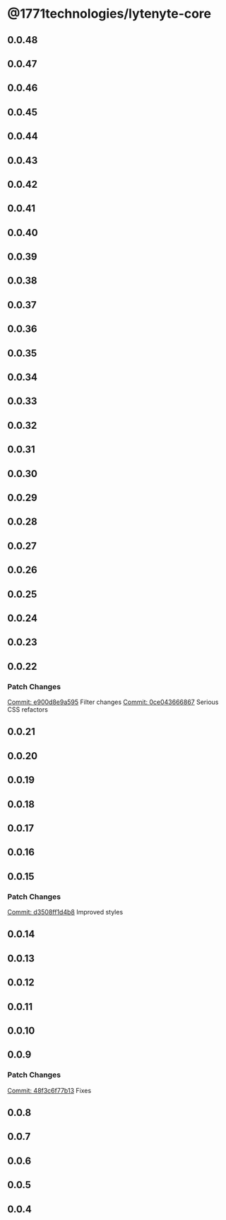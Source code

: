 # @1771technologies/lytenyte-core

## 0.0.48

## 0.0.47

## 0.0.46

## 0.0.45

## 0.0.44

## 0.0.43

## 0.0.42

## 0.0.41

## 0.0.40

## 0.0.39

## 0.0.38

## 0.0.37

## 0.0.36

## 0.0.35

## 0.0.34

## 0.0.33

## 0.0.32

## 0.0.31

## 0.0.30

## 0.0.29

## 0.0.28

## 0.0.27

## 0.0.26

## 0.0.25

## 0.0.24

## 0.0.23

## 0.0.22

### Patch Changes

[Commit: e900d8e9a595](https://github.com/1771-Technologies/lytenyte/commit/e900d8e9a595a311a901c90ab04df556a28a9229)
Filter changes
[Commit: 0ce043666867](https://github.com/1771-Technologies/lytenyte/commit/0ce043666867db95abe63fd19825b122c9a92b10)
Serious CSS refactors

## 0.0.21

## 0.0.20

## 0.0.19

## 0.0.18

## 0.0.17

## 0.0.16

## 0.0.15

### Patch Changes

[Commit: d3508ff1d4b8](https://github.com/1771-Technologies/lytenyte/commit/d3508ff1d4b881cd37d8d79727d5f6a01b0abb60)
Improved styles

## 0.0.14

## 0.0.13

## 0.0.12

## 0.0.11

## 0.0.10

## 0.0.9

### Patch Changes

[Commit: 48f3c6f77b13](https://github.com/1771-Technologies/lytenyte/commit/48f3c6f77b13e7107e696cd10c592a6fb1f33df7)
Fixes

## 0.0.8

## 0.0.7

## 0.0.6

## 0.0.5

## 0.0.4
